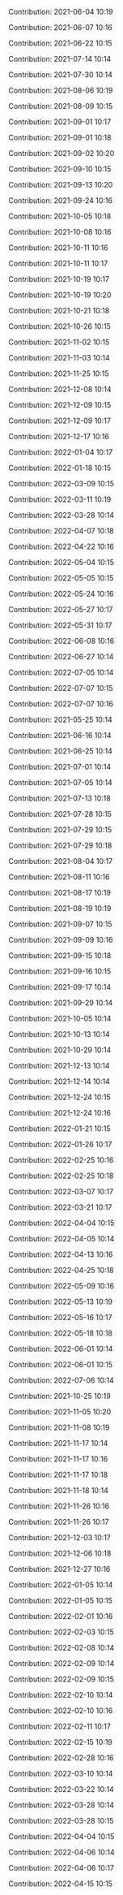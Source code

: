 Contribution: 2021-06-04 10:19

Contribution: 2021-06-07 10:16

Contribution: 2021-06-22 10:15

Contribution: 2021-07-14 10:14

Contribution: 2021-07-30 10:14

Contribution: 2021-08-06 10:19

Contribution: 2021-08-09 10:15

Contribution: 2021-09-01 10:17

Contribution: 2021-09-01 10:18

Contribution: 2021-09-02 10:20

Contribution: 2021-09-10 10:15

Contribution: 2021-09-13 10:20

Contribution: 2021-09-24 10:16

Contribution: 2021-10-05 10:18

Contribution: 2021-10-08 10:16

Contribution: 2021-10-11 10:16

Contribution: 2021-10-11 10:17

Contribution: 2021-10-19 10:17

Contribution: 2021-10-19 10:20

Contribution: 2021-10-21 10:18

Contribution: 2021-10-26 10:15

Contribution: 2021-11-02 10:15

Contribution: 2021-11-03 10:14

Contribution: 2021-11-25 10:15

Contribution: 2021-12-08 10:14

Contribution: 2021-12-09 10:15

Contribution: 2021-12-09 10:17

Contribution: 2021-12-17 10:16

Contribution: 2022-01-04 10:17

Contribution: 2022-01-18 10:15

Contribution: 2022-03-09 10:15

Contribution: 2022-03-11 10:19

Contribution: 2022-03-28 10:14

Contribution: 2022-04-07 10:18

Contribution: 2022-04-22 10:16

Contribution: 2022-05-04 10:15

Contribution: 2022-05-05 10:15

Contribution: 2022-05-24 10:16

Contribution: 2022-05-27 10:17

Contribution: 2022-05-31 10:17

Contribution: 2022-06-08 10:16

Contribution: 2022-06-27 10:14

Contribution: 2022-07-05 10:14

Contribution: 2022-07-07 10:15

Contribution: 2022-07-07 10:16

Contribution: 2021-05-25 10:14

Contribution: 2021-06-16 10:14

Contribution: 2021-06-25 10:14

Contribution: 2021-07-01 10:14

Contribution: 2021-07-05 10:14

Contribution: 2021-07-13 10:18

Contribution: 2021-07-28 10:15

Contribution: 2021-07-29 10:15

Contribution: 2021-07-29 10:18

Contribution: 2021-08-04 10:17

Contribution: 2021-08-11 10:16

Contribution: 2021-08-17 10:19

Contribution: 2021-08-19 10:19

Contribution: 2021-09-07 10:15

Contribution: 2021-09-09 10:16

Contribution: 2021-09-15 10:18

Contribution: 2021-09-16 10:15

Contribution: 2021-09-17 10:14

Contribution: 2021-09-29 10:14

Contribution: 2021-10-05 10:14

Contribution: 2021-10-13 10:14

Contribution: 2021-10-29 10:14

Contribution: 2021-12-13 10:14

Contribution: 2021-12-14 10:14

Contribution: 2021-12-24 10:15

Contribution: 2021-12-24 10:16

Contribution: 2022-01-21 10:15

Contribution: 2022-01-26 10:17

Contribution: 2022-02-25 10:16

Contribution: 2022-02-25 10:18

Contribution: 2022-03-07 10:17

Contribution: 2022-03-21 10:17

Contribution: 2022-04-04 10:15

Contribution: 2022-04-05 10:14

Contribution: 2022-04-13 10:16

Contribution: 2022-04-25 10:18

Contribution: 2022-05-09 10:16

Contribution: 2022-05-13 10:19

Contribution: 2022-05-16 10:17

Contribution: 2022-05-18 10:18

Contribution: 2022-06-01 10:14

Contribution: 2022-06-01 10:15

Contribution: 2022-07-06 10:14

Contribution: 2021-10-25 10:19

Contribution: 2021-11-05 10:20

Contribution: 2021-11-08 10:19

Contribution: 2021-11-17 10:14

Contribution: 2021-11-17 10:16

Contribution: 2021-11-17 10:18

Contribution: 2021-11-18 10:14

Contribution: 2021-11-26 10:16

Contribution: 2021-11-26 10:17

Contribution: 2021-12-03 10:17

Contribution: 2021-12-06 10:18

Contribution: 2021-12-27 10:16

Contribution: 2022-01-05 10:14

Contribution: 2022-01-05 10:15

Contribution: 2022-02-01 10:16

Contribution: 2022-02-03 10:15

Contribution: 2022-02-08 10:14

Contribution: 2022-02-09 10:14

Contribution: 2022-02-09 10:15

Contribution: 2022-02-10 10:14

Contribution: 2022-02-10 10:16

Contribution: 2022-02-11 10:17

Contribution: 2022-02-15 10:19

Contribution: 2022-02-28 10:16

Contribution: 2022-03-10 10:14

Contribution: 2022-03-22 10:14

Contribution: 2022-03-28 10:14

Contribution: 2022-03-28 10:15

Contribution: 2022-04-04 10:15

Contribution: 2022-04-06 10:14

Contribution: 2022-04-06 10:17

Contribution: 2022-04-15 10:15

